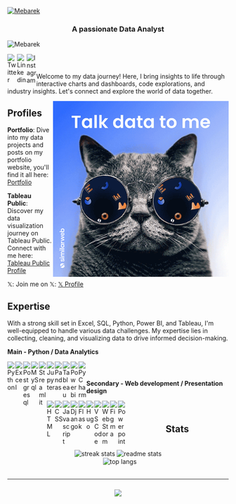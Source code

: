 <a href="https://mebarek.pages.dev/"><img src="https://readme-typing-svg.herokuapp.com?font=Righteous&size=35&duration=3000&pause=1000&center=true&vCenter=true&random=false&width=500&height=70&lines=Hi+There!+%F0%9F%91%8B;I'm+Mebarek" alt="Mebarek" /></a>

<h3 align="center">A passionate Data Analyst</h3>

<p align="left"> <img src="https://komarev.com/ghpvc/?username=Mohammed-Mebarek-Mecheter&label=Profile%20views&color=0e75b6&style=flat" alt="Mebarek" /> </p>

<a href="https://twitter.com/MecheterMebarek/">
  <img align="left" alt="Twitter" width="22px" src="https://cdn.jsdelivr.net/npm/simple-icons@v3/icons/twitter.svg" />
</a>
<a href="www.linkedin.com/in/mohammed-mebarek-mecheter/">
  <img align="left" alt="Linkedin" width="22px" src="https://cdn.jsdelivr.net/npm/simple-icons@v3/icons/linkedin.svg" />
</a>
<a href="https://www.instagram.com/heydata/">
  <img align="left" alt="Instagram" width="22px" src="https://cdn.jsdelivr.net/npm/simple-icons@3.13.0/icons/instagram.svg" />
</a>

#### &nbsp;

Welcome to my data journey! Here, I bring insights to life through interactive charts and dashboards, code explorations, and industry insights. Let's connect and explore the world of data together.

<img align="right" alt="Data" width="400" src="https://github.com/Mohammed-Mebarek-Mecheter/Mohammed-Mebarek-Mecheter/blob/main/giphy.gif">

## Profiles

**Portfolio**: Dive into my data projects and posts on my portfolio website, you'll find it all here: [Portfolio](https://mebarek.pages.dev/)

**Tableau Public**: Discover my data visualization journey on Tableau Public. Connect with me here: [Tableau Public Profile](https://public.tableau.com/app/profile/mohammed.mebarek.mecheter)

𝕏: Join me on 𝕏: [𝕏 Profile](https://twitter.com/MecheterMebarek)

## Expertise

With a strong skill set in Excel, SQL, Python, Power BI, and Tableau, I'm well-equipped to handle various data challenges. My expertise lies in collecting, cleaning, and visualizing data to drive informed decision-making.

**Main - Python / Data Analytics**

<a href="https://www.python.org/">
  <img align="left" alt="Python" width="18px" src="https://cdn.jsdelivr.net/npm/simple-icons@v3/icons/python.svg" />
</a>
<a href="https://www.microsoft.com/en-us/microsoft-365/excel/">
  <img align="left" alt="Excel" width="18px" src="https://upload.wikimedia.org/wikipedia/commons/3/34/Microsoft_Office_Excel_%282019%E2%80%93present%29.svg" />
</a>
<a href="https://www.postgresql.org/">
  <img align="left" alt="Postgresql" width="18px" src="https://cdn.jsdelivr.net/npm/simple-icons@3.13.0/icons/postgresql.svg" />
</a>
<a href="https://www.mysql.com/">
  <img align="left" alt="MySql" width="18px" src="https://cdn.jsdelivr.net/npm/simple-icons@3.13.0/icons/mysql.svg" />
</a>
<a href="https://www.streamlit.io/">
  <img align="left" alt="Streamlit" width="18px" src="https://cdn.jsdelivr.net/npm/simple-icons@v4/icons/streamlit.svg" />
</a>
<a href="https://jupyter.org/">
  <img align="left" alt="Jupyter" width="18px" src="https://cdn.jsdelivr.net/npm/simple-icons@v3/icons/jupyter.svg" />
</a>
<a href="https://pandas.pydata.org/">
  <img align="left" alt="Pandas" width="18px" src="https://cdn.jsdelivr.net/npm/simple-icons@v3/icons/pandas.svg" />
<a href="https://www.tableau.com/">
  <img align="left" alt="Tableau" width="18px" src="https://cdn.jsdelivr.net/npm/simple-icons@3.13.0/icons/tableau.svg" />
</a>
<a href="https://powerbi.microsoft.com/">
  <img align="left" alt="Powerbi" width="18px" src="https://cdn.jsdelivr.net/npm/simple-icons@3.13.0/icons/powerbi.svg" />
</a>
<a href="https://www.jetbrains.com/pycharm/">
  <img align="left" alt="PyCharm" width="18px" src="https://cdn.jsdelivr.net/npm/simple-icons@3.13.0/icons/pycharm.svg" />
</a>

#### &nbsp;

**Secondary - Web development / Presentation design**

<img align="left" alt="HTML" width="18px" src="https://cdn.jsdelivr.net/npm/simple-icons@v3/icons/html5.svg" />
<img align="left" alt="CSS" width="18px" src="https://cdn.jsdelivr.net/npm/simple-icons@v3/icons/css3.svg" />
<img align="left" alt="Javascript" width="18px" src="https://cdn.jsdelivr.net/npm/simple-icons@v3/icons/javascript.svg" />
<a href="https://www.djangoproject.com/">
  <img align="left" alt="Django" width="18px" src="https://cdn.jsdelivr.net/npm/simple-icons@3.13.0/icons/django.svg" />
</a>
</a>
<a href="https://flask.palletsprojects.com/">
  <img align="left" alt="Flask" width="18px" src="https://cdn.jsdelivr.net/npm/simple-icons@3.13.0/icons/flask.svg" />
</a>
<a href="https://gohugo.io/">
  <img align="left" alt="Hugo" width="18px" src="https://cdn.jsdelivr.net/npm/simple-icons@v3/icons/hugo.svg" />
<a href="https://code.visualstudio.com/">
  <img align="left" alt="VSCode" width="18px" src="https://cdn.jsdelivr.net/npm/simple-icons@v3/icons/visualstudiocode.svg" />
</a>
<a href="https://www.jetbrains.com/webstorm/">
  <img align="left" alt="WebStorm" width="18px" src="https://cdn.jsdelivr.net/npm/simple-icons@3.13.0/icons/webstorm.svg" />
</a>
<a href="https://www.figma.com/">
  <img align="left" alt="Figma" width="18px" src="https://cdn.jsdelivr.net/npm/simple-icons@3.13.0/icons/figma.svg" />
</a>
<img align="left" alt="Powerpoint" width="18px" src="https://cdn.jsdelivr.net/npm/simple-icons@v3/icons/microsoftpowerpoint.svg" />

#### &nbsp;

<h2 align="center"> Stats </h2>
<br>
<div align=center>
  <img width=390 src="https://streak-stats.demolab.com?user=mohammed-Mebarek-Mecheter&theme=dark" alt="streak stats"/>
  <img width=390 src="https://github-readme-stats.vercel.app/api?username=mohammed-Mebarek-Mecheter&theme=dark&show_icons=true" alt="readme stats" />
  <br/>
   &nbsp; <img width=325 align="center" src="https://github-readme-stats.vercel.app/api/top-langs?username=mohammed-Mebarek-Mecheter&show_icons=true&locale=en&layout=compact" alt="top langs" />
</div>
<br/>

<hr/>
<h3 align="center"> 
  <img src="https://readme-typing-svg.herokuapp.com?font=Righteous&size=35&duration=3000&pause=1000&center=true&vCenter=true&random=false&width=500&height=70&lines=Thanks+for+stopping+by!;Connect+with+me+on+LinkedIn;for+collaboration+opportunities" />
</h3>